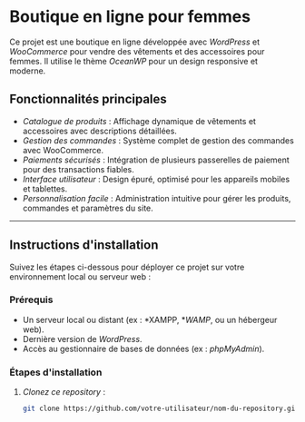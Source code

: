 # Boutique en ligne pour femmes

Ce projet est une boutique en ligne développée avec *WordPress* et *WooCommerce* pour vendre des vêtements et des accessoires pour femmes. Il utilise le thème *OceanWP* pour un design responsive et moderne. 

## Fonctionnalités principales

- *Catalogue de produits* : Affichage dynamique de vêtements et accessoires avec descriptions détaillées.
- *Gestion des commandes* : Système complet de gestion des commandes avec WooCommerce.
- *Paiements sécurisés* : Intégration de plusieurs passerelles de paiement pour des transactions fiables.
- *Interface utilisateur* : Design épuré, optimisé pour les appareils mobiles et tablettes.
- *Personnalisation facile* : Administration intuitive pour gérer les produits, commandes et paramètres du site.

---

## Instructions d'installation

Suivez les étapes ci-dessous pour déployer ce projet sur votre environnement local ou serveur web :

### Prérequis
- Un serveur local ou distant (ex : *XAMPP, **WAMP*, ou un hébergeur web).
- Dernière version de *WordPress*.
- Accès au gestionnaire de bases de données (ex : *phpMyAdmin*).

### Étapes d'installation
1. *Clonez ce repository* :
   ```bash
   git clone https://github.com/votre-utilisateur/nom-du-repository.git